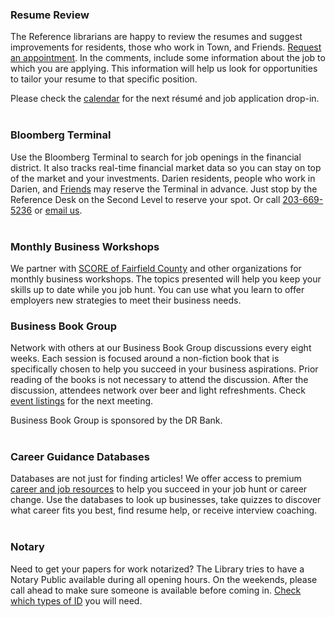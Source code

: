 <div class="row margin-bottom-10">

<div class="col-md-6">

### Resume Review
The Reference librarians are happy to review the resumes and suggest improvements for residents, those who work in Town, and Friends. [Request an appointment](/book-librarian "Request an appointment"). In the comments, include some information about the job to which you are applying. This information will help us look for opportunities to tailor your resume to that specific position. <br />

Please check the [calendar](/events/adults "Events calendar") for the next résumé and job application drop-in. 
<br />
<br />

### Bloomberg Terminal
Use the Bloomberg Terminal to search for job openings in the financial district. It also tracks real-time financial market data so you can stay on top of the market and your investments. Darien residents, people who work in Darien, and [Friends](/friends "Friend of the Library") may reserve the Terminal in advance. Just stop by the Reference Desk on the Second Level to reserve your spot. Or call [203-669-5236](tel:2036695236 "Call the Reference Desk") or [email us](mailto:askus@darienlibrary.org "Email the Reference Desk").
<br />
<br />

### Monthly Business Workshops
We partner with [SCORE of Fairfield County](https://fairfieldcounty.score.org/ "SCORE") and other organizations for monthly business workshops. The topics presented will help you keep your skills up to date while you job hunt. You can use what you learn to offer employers new strategies to meet their business needs.

</div>
<div class="col-md-6">


### Business Book Group
Network with others at our Business Book Group discussions every eight weeks. Each session is focused around a non-fiction book that is specifically chosen to help you succeed in your business aspirations. Prior reading of the books is not necessary to attend the discussion. After the discussion, attendees network over beer and light refreshments. Check [event listings](/events/adults/?category=discussion "Upcoming discussion events") for the next meeting.

Business Book Group is sponsored by the DR Bank.
<br />
<br />

### Career Guidance Databases
Databases are not just for finding articles! We offer access to premium [career and job resources](/research/category/jobs-and-careers "Career and job resources") to help you succeed in your job hunt or career change. Use the databases to look up businesses, take quizzes to discover what career fits you best, find resume help, or receive interview coaching.
<br />
<br />

### Notary 
Need to get your papers for work notarized? The Library tries to have a Notary Public available during all opening hours. On the weekends, please call ahead to make sure someone is available before coming in. [Check which types of ID](/notaries "Check which types of ID") you will need.

</div>
</div>